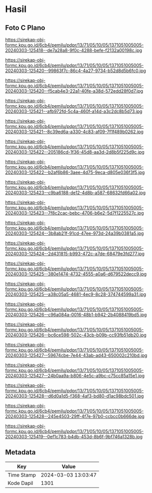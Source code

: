 # Hasil

## Foto C Plano

https://sirekap-obj-formc.kpu.go.id/6cb4/pemilu/pdpr/13/71/05/10/05/1371051005005-20240303-125418--de7a28a8-9f0c-4288-befe-f2132a00198c.jpg

https://sirekap-obj-formc.kpu.go.id/6cb4/pemilu/pdpr/13/71/05/10/05/1371051005005-20240303-125420--99863f7c-86c4-4a27-9734-b52d8d5b6fc0.jpg

https://sirekap-obj-formc.kpu.go.id/6cb4/pemilu/pdpr/13/71/05/10/05/1371051005005-20240303-125420--f5cab4e3-22a1-40fe-a38d-572edd28f0d7.jpg

https://sirekap-obj-formc.kpu.go.id/6cb4/pemilu/pdpr/13/71/05/10/05/1371051005005-20240303-125421--afb972fd-5c4a-460f-a14d-a3c2dc8b5d73.jpg

https://sirekap-obj-formc.kpu.go.id/6cb4/pemilu/pdpr/13/71/05/10/05/1371051005005-20240303-125421--8c39ed6a-a330-4c83-af09-7f1f489b0262.jpg

https://sirekap-obj-formc.kpu.go.id/6cb4/pemilu/pdpr/13/71/05/10/05/1371051005005-20240303-125422--205186cd-1f36-45d8-aa3d-2d8b5f225d9c.jpg

https://sirekap-obj-formc.kpu.go.id/6cb4/pemilu/pdpr/13/71/05/10/05/1371051005005-20240303-125422--b2af6b86-3aee-4d75-9eca-d805e036f3f5.jpg

https://sirekap-obj-formc.kpu.go.id/6cb4/pemilu/pdpr/13/71/05/10/05/1371051005005-20240303-125423--c9ba6188-de12-4d8b-a587-68632fd66a02.jpg

https://sirekap-obj-formc.kpu.go.id/6cb4/pemilu/pdpr/13/71/05/10/05/1371051005005-20240303-125423--7f8c2cac-bebc-4706-b6e2-5d7f1225527c.jpg

https://sirekap-obj-formc.kpu.go.id/6cb4/pemilu/pdpr/13/71/05/10/05/1371051005005-20240303-125424--3b8ab21f-91cd-47ee-973d-24a39b0381a5.jpg

https://sirekap-obj-formc.kpu.go.id/6cb4/pemilu/pdpr/13/71/05/10/05/1371051005005-20240303-125424--2d431815-b993-472c-a7de-68479e3fd277.jpg

https://sirekap-obj-formc.kpu.go.id/6cb4/pemilu/pdpr/13/71/05/10/05/1371051005005-20240303-125425--380e1474-4732-4555-a0a6-d679522decc9.jpg

https://sirekap-obj-formc.kpu.go.id/6cb4/pemilu/pdpr/13/71/05/10/05/1371051005005-20240303-125425--a38c05a5-4681-4ec9-8c28-374744599a31.jpg

https://sirekap-obj-formc.kpu.go.id/6cb4/pemilu/pdpr/13/71/05/10/05/1371051005005-20240303-125426--c96a084a-0016-48b1-b942-2b4088419bd5.jpg

https://sirekap-obj-formc.kpu.go.id/6cb4/pemilu/pdpr/13/71/05/10/05/1371051005005-20240303-125426--bc6ce598-502c-43cb-b09b-cc93fb51db20.jpg

https://sirekap-obj-formc.kpu.go.id/6cb4/pemilu/pdpr/13/71/05/10/05/1371051005005-20240303-125427--59674cbe-7e44-43ab-ad43-650002c210bd.jpg

https://sirekap-obj-formc.kpu.go.id/6cb4/pemilu/pdpr/13/71/05/10/05/1371051005005-20240303-125427--24b0aa9a-b806-4e5c-a9bc-c75cc85a15e1.jpg

https://sirekap-obj-formc.kpu.go.id/6cb4/pemilu/pdpr/13/71/05/10/05/1371051005005-20240303-125428--d6d0a1d5-f368-4af3-bd80-d1ac98bdc501.jpg

https://sirekap-obj-formc.kpu.go.id/6cb4/pemilu/pdpr/13/71/05/10/05/1371051005005-20240303-125428--245e4503-29ff-4f7e-97b0-ccbcc0b666de.jpg

https://sirekap-obj-formc.kpu.go.id/6cb4/pemilu/pdpr/13/71/05/10/05/1371051005005-20240303-125419--0ef1c783-b4db-453d-8b6f-9bf746a1328b.jpg


## Metadata

| Key        | Value               |
| ---------- | ------------------- |
| Time Stamp | 2024-03-03 13:03:47 |
| Kode Dapil | 1301                |



